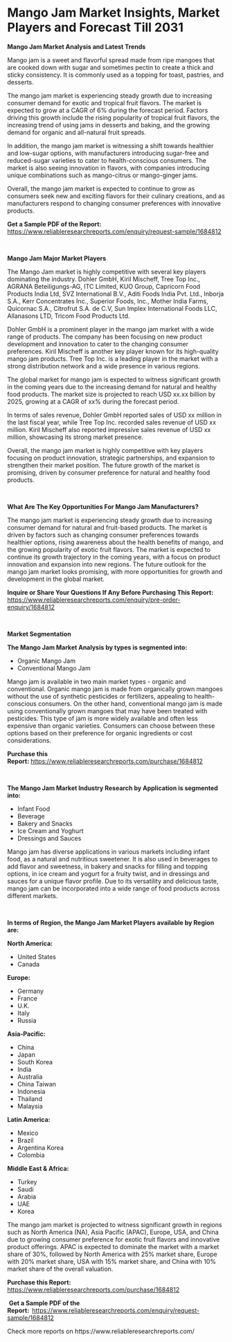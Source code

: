 <p><h1>Mango Jam Market Insights, Market Players and Forecast Till 2031</h1></p><p><strong>Mango Jam Market Analysis and Latest Trends</strong></p>
<p><p>Mango jam is a sweet and flavorful spread made from ripe mangoes that are cooked down with sugar and sometimes pectin to create a thick and sticky consistency. It is commonly used as a topping for toast, pastries, and desserts.</p><p>The mango jam market is experiencing steady growth due to increasing consumer demand for exotic and tropical fruit flavors. The market is expected to grow at a CAGR of 6% during the forecast period. Factors driving this growth include the rising popularity of tropical fruit flavors, the increasing trend of using jams in desserts and baking, and the growing demand for organic and all-natural fruit spreads.</p><p>In addition, the mango jam market is witnessing a shift towards healthier and low-sugar options, with manufacturers introducing sugar-free and reduced-sugar varieties to cater to health-conscious consumers. The market is also seeing innovation in flavors, with companies introducing unique combinations such as mango-citrus or mango-ginger jams.</p><p>Overall, the mango jam market is expected to continue to grow as consumers seek new and exciting flavors for their culinary creations, and as manufacturers respond to changing consumer preferences with innovative products.</p></p>
<p><strong>Get a Sample PDF of the Report:&nbsp;</strong> <a href="https://www.reliableresearchreports.com/enquiry/request-sample/1684812">https://www.reliableresearchreports.com/enquiry/request-sample/1684812</a></p>
<p>&nbsp;</p>
<p><strong>Mango Jam Major Market Players</strong></p>
<p><p>The Mango Jam market is highly competitive with several key players dominating the industry. Dohler GmbH, Kiril Mischeff, Tree Top Inc., AGRANA Beteiligungs-AG, ITC Limited, KUO Group, Capricorn Food Products India Ltd, SVZ International B.V., Aditi Foods India Pvt. Ltd., Inborja S.A., Kerr Concentrates Inc., Superior Foods, Inc., Mother India Farms, Quicornac S.A., Citrofrut S.A. de C.V, Sun Implex International Foods LLC, Allanasons LTD, Tricom Food Products Ltd.</p><p>Dohler GmbH is a prominent player in the mango jam market with a wide range of products. The company has been focusing on new product development and innovation to cater to the changing consumer preferences. Kiril Mischeff is another key player known for its high-quality mango jam products. Tree Top Inc. is a leading player in the market with a strong distribution network and a wide presence in various regions.</p><p>The global market for mango jam is expected to witness significant growth in the coming years due to the increasing demand for natural and healthy food products. The market size is projected to reach USD xx.xx billion by 2025, growing at a CAGR of xx% during the forecast period.</p><p>In terms of sales revenue, Dohler GmbH reported sales of USD xx million in the last fiscal year, while Tree Top Inc. recorded sales revenue of USD xx million. Kiril Mischeff also reported impressive sales revenue of USD xx million, showcasing its strong market presence.</p><p>Overall, the mango jam market is highly competitive with key players focusing on product innovation, strategic partnerships, and expansion to strengthen their market position. The future growth of the market is promising, driven by consumer preference for natural and healthy food products.</p></p>
<p>&nbsp;</p>
<p><strong>What Are The Key Opportunities For Mango Jam Manufacturers?</strong></p>
<p><p>The mango jam market is experiencing steady growth due to increasing consumer demand for natural and fruit-based products. The market is driven by factors such as changing consumer preferences towards healthier options, rising awareness about the health benefits of mango, and the growing popularity of exotic fruit flavors. The market is expected to continue its growth trajectory in the coming years, with a focus on product innovation and expansion into new regions. The future outlook for the mango jam market looks promising, with more opportunities for growth and development in the global market.</p></p>
<p><strong>Inquire or Share Your Questions If Any Before Purchasing This Report:</strong> <a href="https://www.reliableresearchreports.com/enquiry/pre-order-enquiry/1684812">https://www.reliableresearchreports.com/enquiry/pre-order-enquiry/1684812</a></p>
<p>&nbsp;</p>
<p><strong>Market Segmentation</strong></p>
<p><strong>The Mango Jam Market Analysis by types is segmented into:</strong></p>
<p><ul><li>Organic Mango Jam</li><li>Conventional Mango Jam</li></ul></p>
<p><p>Mango jam is available in two main market types - organic and conventional. Organic mango jam is made from organically grown mangoes without the use of synthetic pesticides or fertilizers, appealing to health-conscious consumers. On the other hand, conventional mango jam is made using conventionally grown mangoes that may have been treated with pesticides. This type of jam is more widely available and often less expensive than organic varieties. Consumers can choose between these options based on their preference for organic ingredients or cost considerations.</p></p>
<p><strong>Purchase this Report:&nbsp;</strong><a href="https://www.reliableresearchreports.com/purchase/1684812">https://www.reliableresearchreports.com/purchase/1684812</a></p>
<p>&nbsp;</p>
<p><strong>The Mango Jam Market Industry Research by Application is segmented into:</strong></p>
<p><ul><li>Infant Food</li><li>Beverage</li><li>Bakery and Snacks</li><li>Ice Cream and Yoghurt</li><li>Dressings and Sauces</li></ul></p>
<p><p>Mango jam has diverse applications in various markets including infant food, as a natural and nutritious sweetener. It is also used in beverages to add flavor and sweetness, in bakery and snacks for filling and topping options, in ice cream and yogurt for a fruity twist, and in dressings and sauces for a unique flavor profile. Due to its versatility and delicious taste, mango jam can be incorporated into a wide range of food products across different markets.</p></p>
<p>&nbsp;</p>
<p><strong>In terms of Region, the Mango Jam Market Players available by Region are:</strong></p>
<p>
    <p> <strong> North America: </strong>
        <ul>
            <li>United States</li>
            <li>Canada</li>
        </ul>
        </p> 
    <p> <strong> Europe: </strong>
        <ul>
            <li>Germany</li>
            <li>France</li>
            <li>U.K.</li>
            <li>Italy</li>
            <li>Russia</li>
        </ul>
        </p> 
    <p> <strong> Asia-Pacific: </strong>
        <ul>
            <li>China</li>
            <li>Japan</li>
            <li>South Korea</li>
            <li>India</li>
            <li>Australia</li>
            <li>China Taiwan</li>
            <li>Indonesia</li>
            <li>Thailand</li>
            <li>Malaysia</li>
        </ul>
        </p> 
    <p> <strong> Latin America: </strong>
        <ul>
            <li>Mexico</li>
            <li>Brazil</li>
            <li>Argentina Korea</li>
            <li>Colombia</li>
        </ul>
        </p> 
    <p> <strong> Middle East & Africa: </strong>
        <ul>
            <li>Turkey</li>
            <li>Saudi</li>
            <li>Arabia</li>
            <li>UAE</li>
            <li>Korea</li>
        </ul>
    </p>
    </p>
<p><p>The mango jam market is projected to witness significant growth in regions such as North America (NA), Asia Pacific (APAC), Europe, USA, and China due to growing consumer preference for exotic fruit flavors and innovative product offerings. APAC is expected to dominate the market with a market share of 30%, followed by North America with 25% market share, Europe with 20% market share, USA with 15% market share, and China with 10% market share of the overall valuation.</p></p>
<p><strong>Purchase this Report: </strong><a href="https://www.reliableresearchreports.com/purchase/1684812">https://www.reliableresearchreports.com/purchase/1684812</a></p>
<p>&nbsp;<strong>Get a Sample PDF of the Report:&nbsp;&nbsp;</strong><a href="https://www.reliableresearchreports.com/enquiry/request-sample/1684812">https://www.reliableresearchreports.com/enquiry/request-sample/1684812</a></p>
<p><strong></strong></p>
<p>Check more reports on https://www.reliableresearchreports.com/</p>